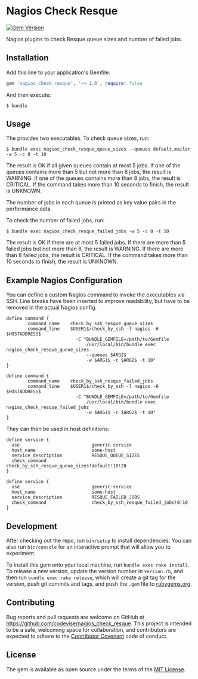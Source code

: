 # Nagios Check Resque

[![Gem Version](https://badge.fury.io/rb/nagios_check_resque.svg)](http://badge.fury.io/rb/nagios_check_resque)

Nagios plugins to check Resque queue sizes and number of failed jobs.

## Installation

Add this line to your application's Gemfile:

```ruby
gem 'nagios_check_resque', '~> 1.0', require: false
```

And then execute:

    $ bundle

## Usage

The provides two executables. To check queue sizes, run:

    $ bundle exec nagios_check_resque_queue_sizes --queues default,mailer -w 5 -c 8 -t 10

The result is OK if all given queues contain at most 5 jobs.  If one
of the queues contains more than 5 but not more than 8 jobs, the
result is WARNING.  If one of the queues contains more than 8 jobs,
the result is CRITICAL.  If the command takes more than 10 seconds to
finish, the result is UNKNOWN.

The number of jobs in each queue is printed as key value pairs in the
performance data.

To check the number of failed jobs, run:

    $ bundle exec nagios_check_resque_failed_jobs -w 5 -c 8 -t 10

The result is OK if there are at most 5 failed jobs.  If there are
more than 5 failed jobs but not more than 8, the result is WARNING.
If there are more than 8 failed jobs, the result is CRITICAL.  If the
command takes more than 10 seconds to finish, the result is UNKNOWN.

## Example Nagios Configuration

You can define a custom Nagios command to invoke the executables via
SSH. Line breaks have been inserted to improve readability, but have
to be removed in the actual Nagios config.

```
define command {
        command_name    check_by_ssh_resque_queue_sizes
        command_line    $USER1$/check_by_ssh -l nagios -H $HOSTADDRESS$
                          -C "BUNDLE_GEMFILE=/path/to/Gemfile
                              /usr/local/bin/bundle exec nagios_check_resque_queue_sizes
                              --queues $ARG2$
                              -w $ARG1$ -c $ARG2$ -t 10"
}

define command {
        command_name    check_by_ssh_resque_failed_jobs
        command_line    $USER1$/check_by_ssh -l nagios -H $HOSTADDRESS$
                          -C "BUNDLE_GEMFILE=/path/to/Gemfile
                              /usr/local/bin/bundle exec nagios_check_resque_failed_jobs
                              -w $ARG1$ -c $ARG2$ -t 10"
}
```

They can then be used in host definitions:

```
define service {
  use                           generic-service
  host_name                     some-host
  service_description           RESQUE_QUEUE_SIZES
  check_command                 check_by_ssh_resque_queue_sizes!default!10!20
}

define service {
  use                           generic-service
  host_name                     some-host
  service_description           RESQUE_FAILED_JOBS
  check_command                 check_by_ssh_resque_failed_jobs!0!10
}
```

## Development

After checking out the repo, run `bin/setup` to install
dependencies. You can also run `bin/console` for an interactive prompt
that will allow you to experiment.

To install this gem onto your local machine, run `bundle exec rake
install`. To release a new version, update the version number in
`version.rb`, and then run `bundle exec rake release`, which will
create a git tag for the version, push git commits and tags, and push
the `.gem` file to [rubygems.org](https://rubygems.org).

## Contributing

Bug reports and pull requests are welcome on GitHub at
https://github.com/codevise/nagios_check_resque. This project is
intended to be a safe, welcoming space for collaboration, and
contributors are expected to adhere to the
[Contributor Covenant](http://contributor-covenant.org) code of
conduct.

## License

The gem is available as open source under the terms of the
[MIT License](http://opensource.org/licenses/MIT).
